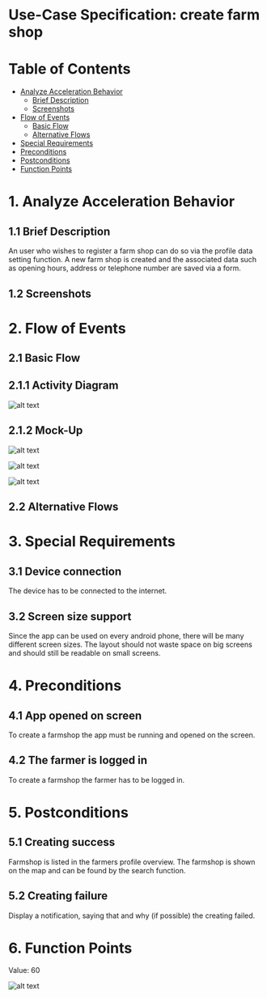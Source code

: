# Use-Case Specification: create farm shop

# Table of Contents
- [Analyze Acceleration Behavior](#1-analyze-acceleration-behavior)
    - [Brief Description](#11-brief-description)
    - [Screenshots](#12-screenshots)
- [Flow of Events](#2-flow-of-events)
    - [Basic Flow](#21-basic-flow)
    - [Alternative Flows](#22-alternative-flows)
- [Special Requirements](#3-special-requirements)
- [Preconditions](#4-preconditions)
- [Postconditions](#5-postconditions)
- [Function Points](#6-function-points)

# 1. Analyze Acceleration Behavior
## 1.1 Brief Description

An user who wishes to register a farm shop can do so via the profile data setting function. A new farm shop is created and the associated data such as opening hours, address or telephone number are saved via a form.

## 1.2 Screenshots


# 2. Flow of Events
## 2.1 Basic Flow
## 2.1.1 Activity Diagram
![alt text][ActivityDiagram]

[ActivityDiagram]: https://github.com/linkna/FyF/blob/master/documentation/UC/activity%20Diagrams-create%20farm%20shop.jpg "Activity Diagram"

## 2.1.2 Mock-Up

![alt text][MockUp1]

[MockUp1]: https://github.com/linkna/FyF/blob/master/documentation/UC/Create%20Farmshop1.png "MockUp1"

![alt text][MockUp2]

[MockUp2]: https://github.com/linkna/FyF/blob/master/documentation/UC/Create%20Farmshop%202.png "MockUp2"

![alt text][MockUp3]

[MockUp3]: https://github.com/linkna/FyF/blob/master/documentation/UC/Create%20Farmshop3.png "MockUp3"

## 2.2 Alternative Flows
# 3. Special Requirements
## 3.1 Device connection 
The device has to be connected to the internet.
## 3.2 Screen size support 
Since the app can be used on every android phone, there will be many different screen sizes. The layout should not waste space on big screens and should still be readable on small screens.

# 4. Preconditions
## 4.1 App opened on screen

To create a farmshop the app must be running and opened on the screen. 

## 4.2 The farmer is logged in

To create a farmshop the farmer has to be logged in. 


# 5. Postconditions

## 5.1 Creating success
Farmshop is listed in the farmers profile overview. The farmshop is shown on the map and can be found by the search function.

## 5.2 Creating failure

Display a notification, saying that and why (if possible) the creating failed.

# 6. Function Points
Value: 60

![alt text][fp]

[fp]: https://github.com/linkna/FyF/blob/master/documentation/UC/create%farm%20shop%20fp.JPG
